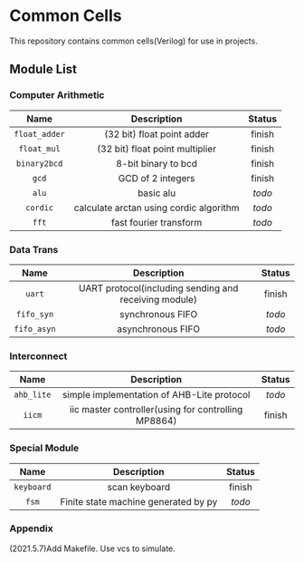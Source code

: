 # Common Cells

This repository contains common cells(Verilog) for use in projects.

## Module List

### Computer Arithmetic

| Name | Description | Status |
| :-: | :-: | :-: |
| `float_adder` | (32 bit) float point adder | finish |
| `float_mul` | (32 bit) float point multiplier | finish |
| `binary2bcd` | 8-bit binary to bcd | finish |
| `gcd` | GCD of 2 integers | finish |
| `alu` | basic alu | *todo* |
| `cordic` | calculate arctan using cordic algorithm | *todo* |
| `fft` | fast fourier transform | *todo* |

### Data Trans

| Name | Description | Status |
| :-: | :-: | :-: |
| `uart` | UART protocol(including sending and receiving module) | finish |
| `fifo_syn` | synchronous FIFO | *todo* |
| `fifo_asyn` | asynchronous FIFO | *todo* |

### Interconnect

| Name | Description | Status |
| :-: | :-: | :-: |
| `ahb_lite` | simple implementation of AHB-Lite protocol | *todo* |
| `iicm` | iic master controller(using for controlling MP8864) | finish |

### Special Module

| Name | Description | Status |
| :-: | :-: | :-: |
| `keyboard` | scan keyboard | finish |
| `fsm` | Finite state machine generated by py | *todo* |

### Appendix

(2021.5.7)Add Makefile. Use vcs to simulate.

